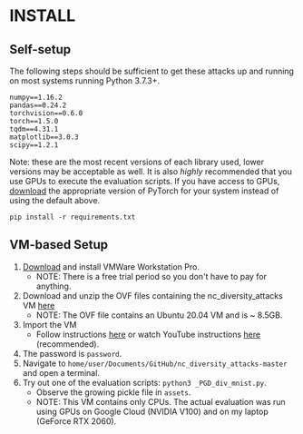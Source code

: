 # INSTALL

## Self-setup

The following steps should be sufficient to get these attacks up and running on most systems running Python 3.7.3+.

```
numpy==1.16.2
pandas==0.24.2
torchvision==0.6.0
torch==1.5.0
tqdm==4.31.1
matplotlib==3.0.3
scipy==1.2.1
```
Note: these are the most recent versions of each library used, lower versions may be acceptable as well. It is also *highly* recommended that you use GPUs to execute the evaluation scripts. If you have access to GPUs, [download](https://pytorch.org/get-started/locally/) the appropriate version of PyTorch for your system instead of using the default above. 

```
pip install -r requirements.txt
```

## VM-based Setup

1. [Download](https://www.vmware.com/products/workstation-pro/workstation-pro-evaluation.html) and install VMWare Workstation Pro.
	- NOTE: There is a free trial period so you don't have to pay for anything.
2. Download and unzip the OVF files containing the nc_diversity_attacks VM [here](https://drive.google.com/file/d/15-WtSMWws6x4vAsuACrc-Nq9h2BHraXw/view?usp=sharing)
	- NOTE: The OVF file contains an Ubuntu 20.04 VM and is ~ 8.5GB.
3. Import the VM 
	- Follow instructions [here](https://pubs.vmware.com/workstation-9/index.jsp?topic=%2Fcom.vmware.ws.using.doc%2FGUID-DDCBE9C0-0EC9-4D09-8042-18436DA62F7A.html) or watch YouTube instructions [here](https://youtu.be/WY11A-eyJWY?t=94) (recommended).
4. The password is `password`.
5. Navigate to `home/user/Documents/GitHub/nc_diversity_attacks-master` and open a terminal.
6. Try out one of the evaluation scripts: `python3 _PGD_div_mnist.py`.
	- Observe the growing pickle file in `assets`.
	- NOTE: This VM contains only CPUs. The actual evaluation was run using GPUs on Google Cloud (NVIDIA V100) and on my laptop (GeForce RTX 2060). 